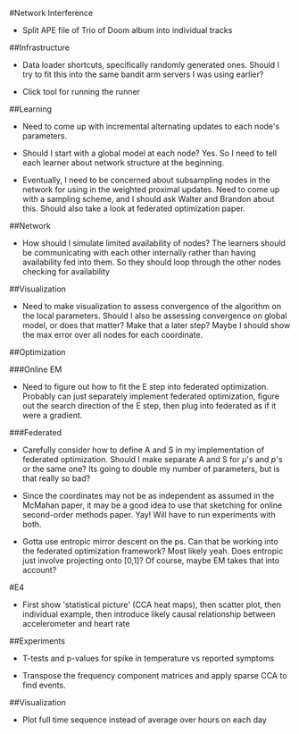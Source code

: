#Network Interference
* Split APE file of Trio of Doom album into individual tracks

##Infrastructure
* Data loader shortcuts, specifically randomly generated ones. Should I try to fit this into the same bandit arm servers I was using earlier?

* Click tool for running the runner

##Learning
* Need to come up with incremental alternating updates to each node's parameters.

* Should I start with a global model at each node? Yes. So I need to tell each learner about network structure at the beginning.

* Eventually, I need to be concerned about subsampling nodes in the network for using in the weighted proximal updates. Need to come up with a sampling scheme, and I should ask Walter and Brandon about this. Should also take a look at federated optimization paper.
    
##Network
* How should I simulate limited availability of nodes? The learners should be communicating with each other internally rather than having availability fed into them. So they should loop through the other nodes checking for availability

##Visualization
* Need to make visualization to assess convergence of the algorithm on the local parameters. Should I also be assessing convergence on global model, or does that matter? Make that a later step? Maybe I should show the max error over all nodes for each coordinate.

##Optimization

###Online EM
* Need to figure out how to fit the E step into federated optimization. Probably can just separately implement federated optimization, figure out the search direction of the E step, then plug into federated as if it were a gradient.

###Federated
* Carefully consider how to define A and S in my implementation of federated optimization. Should I make separate A and S for $\mu$'s and $p$'s or the same one? Its going to double my number of parameters, but is that really so bad?

* Since the coordinates may not be as independent as assumed in the McMahan paper, it may be a good idea to use that sketching for online second-order methods paper. Yay! Will have to run experiments with both.

* Gotta use entropic mirror descent on the ps. Can that be working into the federated optimization framework? Most likely yeah. Does entropic just involve projecting onto [0,1]? Of course, maybe EM takes that into account?

#E4
* First show 'statistical picture' (CCA heat maps), then scatter plot, then individual example, then introduce likely causal relationship between accelerometer and heart rate

##Experiments
* T-tests and p-values for spike in temperature vs reported symptoms

* Transpose the frequency component matrices and apply sparse CCA to find events.

##Visualization
* Plot full time sequence instead of average over hours on each day
